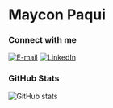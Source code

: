 <h1>
    <span>Maycon Paqui</span>
</h1>


<h3 align="left">Connect with me</h3>

[![E-mail](https://img.shields.io/badge/-Email-000?style=for-the-badge&logo=gmail&logoColor=022E66&color:FFF)](mailto:pm.maycon@gmail.com)
[![LinkedIn](https://img.shields.io/badge/-LinkedIn-000?style=for-the-badge&logo=linkedin&logoColor=022E66&color:FFF)](https://www.linkedin.com/in//maycon-marciano/)

<h3 align="left">GitHub Stats</h3>

![GitHub stats](https://github-readme-stats-git-masterrstaa-rickstaa.vercel.app/api?username=Mayconpm&hide_title=true&show_icons=true&include_all_commits=false&count_private=true&line_height=25&hide=issues&bg_color=000&title_color=022E66&text_color=FFF&border_radius=3&border_color=6B99C3&icon_color=022E66&theme=dark)
